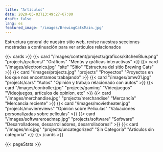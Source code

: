 ```yaml
---
title: "Artículos"
date: 2020-05-03T13:49:27-07:00
draft: false
lang: es
featured_image: "/images/BrewingCatsMain.jpg"
---
```


Estructura general de nuestro sitio web, revise nuestras secciones mostradas a continuación para ver artículos relacionados

{{< cards >}}
  {{< card "/images/content/projects/graficos/kitchenBlue.png" "projects/graficos/" "Gráficos" "Menús y gráficas interactivas" >}}
  {{< card "/images/electronics.jpg" "site" "Sitio" "Estructura del sitio Brewing Cats" >}}
  {{< card "/images/projects.jpg" "projects" "Proyectos" "Proyectos en los que nos encontramos trabajando" >}}
  {{< card "/images/bmw01.jpg" "projects/cars" "Autos" "Opinión y trabajo relacionado con autos" >}}
  {{< card "/images/controller.jpg" "projects/gaming" "Videojuegos" "Videojuegos, artículos de opinion, etc" >}}
  {{< card "/images/merchandise.jpg" "projects/merchandise" "Mercancía" "Mercancía reciente" >}}
  {{< card "/images/movietheater.jpg" "projects/moviereviews" "Opinión sobre Películas" "Valuaciones personalizadas sobre películas" >}}
  {{< card "/images/softwareroadmap.jpg" "projects/software" "Software" "Desarrolladores, dessarrolladores, desarrolladores!" >}}
  {{< card "/images/mix.jpg" "projects/uncategorized" "Sin Categoría" "Artículos sin categoría" >}}
{{< /cards >}}

{{< pageStats >}}
